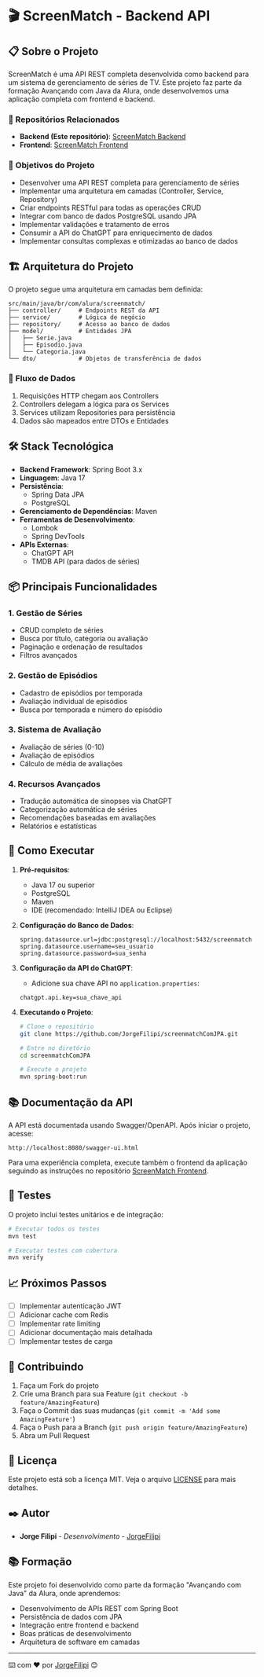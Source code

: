 # 🎬 ScreenMatch - Backend API


## 📋 Sobre o Projeto

ScreenMatch é uma API REST completa desenvolvida como backend para um sistema de gerenciamento de séries de TV. Este projeto faz parte da formação Avançando com Java da Alura, onde desenvolvemos uma aplicação completa com frontend e backend.

### 🔗 Repositórios Relacionados
- **Backend (Este repositório)**: [ScreenMatch Backend](https://github.com/JorgeFilipi/screenmatchComJPA)
- **Frontend**: [ScreenMatch Frontend](https://github.com/JorgeFilipi/ScreenMatchFrontEndWeb)

### 🎯 Objetivos do Projeto

- Desenvolver uma API REST completa para gerenciamento de séries
- Implementar uma arquitetura em camadas (Controller, Service, Repository)
- Criar endpoints RESTful para todas as operações CRUD
- Integrar com banco de dados PostgreSQL usando JPA
- Implementar validações e tratamento de erros
- Consumir a API do ChatGPT para enriquecimento de dados
- Implementar consultas complexas e otimizadas ao banco de dados

## 🏗️ Arquitetura do Projeto

O projeto segue uma arquitetura em camadas bem definida:

```
src/main/java/br/com/alura/screenmatch/
├── controller/     # Endpoints REST da API
├── service/        # Lógica de negócio
├── repository/     # Acesso ao banco de dados
├── model/          # Entidades JPA
│   ├── Serie.java
│   ├── Episodio.java
│   └── Categoria.java
└── dto/            # Objetos de transferência de dados
```

### 🔄 Fluxo de Dados
1. Requisições HTTP chegam aos Controllers
2. Controllers delegam a lógica para os Services
3. Services utilizam Repositories para persistência
4. Dados são mapeados entre DTOs e Entidades

## 🛠️ Stack Tecnológica

- **Backend Framework**: Spring Boot 3.x
- **Linguagem**: Java 17
- **Persistência**: 
  - Spring Data JPA
  - PostgreSQL
- **Gerenciamento de Dependências**: Maven
- **Ferramentas de Desenvolvimento**:
  - Lombok
  - Spring DevTools
- **APIs Externas**:
  - ChatGPT API
  - TMDB API (para dados de séries)

## 📦 Principais Funcionalidades

### 1. Gestão de Séries
- CRUD completo de séries
- Busca por título, categoria ou avaliação
- Paginação e ordenação de resultados
- Filtros avançados

### 2. Gestão de Episódios
- Cadastro de episódios por temporada
- Avaliação individual de episódios
- Busca por temporada e número do episódio

### 3. Sistema de Avaliação
- Avaliação de séries (0-10)
- Avaliação de episódios
- Cálculo de média de avaliações

### 4. Recursos Avançados
- Tradução automática de sinopses via ChatGPT
- Categorização automática de séries
- Recomendações baseadas em avaliações
- Relatórios e estatísticas

## 🚀 Como Executar

1. **Pré-requisitos**:
   - Java 17 ou superior
   - PostgreSQL
   - Maven
   - IDE (recomendado: IntelliJ IDEA ou Eclipse)

2. **Configuração do Banco de Dados**:
   ```properties
   spring.datasource.url=jdbc:postgresql://localhost:5432/screenmatch
   spring.datasource.username=seu_usuario
   spring.datasource.password=sua_senha
   ```

3. **Configuração da API do ChatGPT**:
   - Adicione sua chave API no `application.properties`:
   ```properties
   chatgpt.api.key=sua_chave_api
   ```

4. **Executando o Projeto**:
   ```bash
   # Clone o repositório
   git clone https://github.com/JorgeFilipi/screenmatchComJPA.git
   
   # Entre no diretório
   cd screenmatchComJPA
   
   # Execute o projeto
   mvn spring-boot:run
   ```

## 📚 Documentação da API

A API está documentada usando Swagger/OpenAPI. Após iniciar o projeto, acesse:
```
http://localhost:8080/swagger-ui.html
```

Para uma experiência completa, execute também o frontend da aplicação seguindo as instruções no repositório [ScreenMatch Frontend](https://github.com/JorgeFilipi/ScreenMatchFrontEndWeb).

## 🧪 Testes

O projeto inclui testes unitários e de integração:
```bash
# Executar todos os testes
mvn test

# Executar testes com cobertura
mvn verify
```

## 📈 Próximos Passos

- [ ] Implementar autenticação JWT
- [ ] Adicionar cache com Redis
- [ ] Implementar rate limiting
- [ ] Adicionar documentação mais detalhada
- [ ] Implementar testes de carga

## 🤝 Contribuindo

1. Faça um Fork do projeto
2. Crie uma Branch para sua Feature (`git checkout -b feature/AmazingFeature`)
3. Faça o Commit das suas mudanças (`git commit -m 'Add some AmazingFeature'`)
4. Faça o Push para a Branch (`git push origin feature/AmazingFeature`)
5. Abra um Pull Request

## 📄 Licença

Este projeto está sob a licença MIT. Veja o arquivo [LICENSE](LICENSE) para mais detalhes.

## ✒️ Autor

* **Jorge Filipi** - *Desenvolvimento* - [JorgeFilipi](https://github.com/JorgeFilipi)

## 📚 Formação

Este projeto foi desenvolvido como parte da formação "Avançando com Java" da Alura, onde aprendemos:
- Desenvolvimento de APIs REST com Spring Boot
- Persistência de dados com JPA
- Integração entre frontend e backend
- Boas práticas de desenvolvimento
- Arquitetura de software em camadas

---
⌨️ com ❤️ por [JorgeFilipi](https://github.com/JorgeFilipi) 😊
